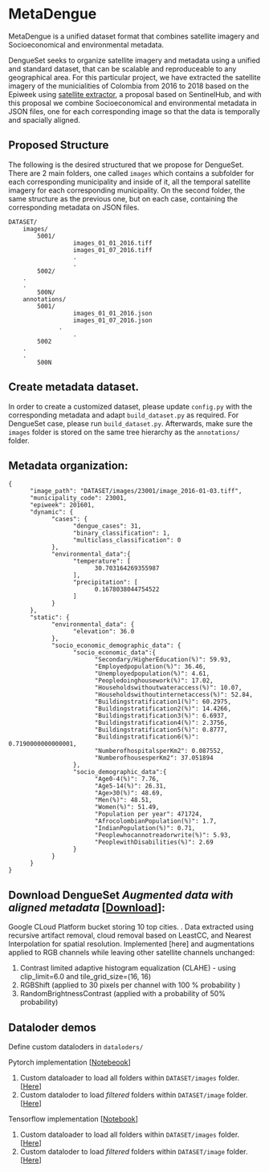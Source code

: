 # MetaDengue

MetaDengue is a unified dataset format that combines satellite imagery and Socioeconomical and environmental metadata.

DengueSet seeks to organize satellite imagery and metadata using a unified and standard dataset, that can be scalable and reproduceable to any geographical area. For this particular project, we have extracted the satellite imagery of the municialities of Colombia from 2016 to 2018 based on the Epiweek using [satellite extractor](https://github.com/sebasmos/satellite.extractor), a proposal based on SentinelHub, and with this proposal we combine Socioeconomical and environmental metadata in JSON files, one for each corresponding image so that the data is temporally and spacially aligned. 


## Proposed Structure 

The following is the desired structured that we propose for DengueSet. There are 2 main folders, one called `images` which contains a subfolder for each corresponding municipality and inside of it, all the temporal satellite imagery for each corresponding municipality. On the second folder, the same structure as the previous one, but on each case, containing the corresponding metadata on JSON files.

```
DATASET/ 
	images/
		5001/
                  images_01_01_2016.tiff
                  images_01_07_2016.tiff
                  .
                  .
		5002/
    .
    .
		500N/
	annotations/
		5001/
                  images_01_01_2016.json
                  images_01_07_2016.json
		      .
                  .
		5002
    .
    .
		500N
```


## Create metadata dataset.

In order to create a customized dataset, please update `config.py` with the corresponding metadata and adapt `build_dataset.py` as required. For DengueSet case, please run `build_dataset.py`. Afterwards, make sure the `images` folder is stored on the same tree hierarchy as the `annotations/` folder.


## Metadata organization: 

```
{
      "image_path": "DATASET/images/23001/image_2016-01-03.tiff",
      "municipality_code": 23001,
      "epiweek": 201601,
      "dynamic": {
            "cases": {
                  "dengue_cases": 31,
                  "binary_classification": 1,
                  "multiclass_classification": 0
            },
            "environmental_data":{
                  "temperature": [
                        30.703164269355987
                  ],
                  "precipitation": [
                        0.1678038044754522
                  ]
            }
      },
      "static": {
            "environmental_data": {
                  "elevation": 36.0
            },
            "socio_economic_demographic_data": {
                  "socio_economic_data":{
                        "Secondary/HigherEducation(%)": 59.93,
                        "Employedpopulation(%)": 36.46,
                        "Unemployedpopulation(%)": 4.61,
                        "Peopledoinghousework(%)": 17.02,
                        "Householdswithoutwateraccess(%)": 10.07,
                        "Householdswithoutinternetaccess(%)": 52.84,
                        "Buildingstratification1(%)": 60.2975,
                        "Buildingstratification2(%)": 14.4266,
                        "Buildingstratification3(%)": 6.6937,
                        "Buildingstratification4(%)": 2.3756,
                        "Buildingstratification5(%)": 0.8777,
                        "Buildingstratification6(%)": 0.7190000000000001,
                        "NumberofhospitalsperKm2": 0.087552,
                        "NumberofhousesperKm2": 37.051894
                  },
                  "socio_demographic_data":{
                        "Age0-4(%)": 7.76,
                        "Age5-14(%)": 26.31,
                        "Age>30(%)": 48.69,
                        "Men(%)": 48.51,
                        "Women(%)": 51.49,
                        "Population per year": 471724,
                        "AfrocolombianPopulation(%)": 1.7,
                        "IndianPopulation(%)": 0.71,
                        "Peoplewhocannotreadorwrite(%)": 5.93,
                        "PeoplewithDisabilities(%)": 2.69
                  }
            }
      }
}
```

## Download DengueSet *Augmented data with aligned metadata* [[Download](https://console.cloud.google.com/storage/browser/colombia_sebasmos/DATASET_augmented/DATASET_augmented_v1/annotations/23001?pageState=(%22StorageObjectListTable%22:(%22f%22:%22%255B%255D%22))&project=mit-hst-dengue&prefix=&forceOnObjectsSortingFiltering=false)]:
Google CLoud Platform bucket storing 10 top cities. . Data extracted using recursive artifact removal, cloud removal based on LeastCC, and Nearest Interpolation for spatial resolution. Implemented [here] and augmentations applied to RGB channels while leaving other satellite channels unchanged:
 
1. Contrast limited adaptive histogram equalization (CLAHE) - using  clip_limit=6.0 and  tile_grid_size=(16, 16)
1. RGBShift (applied to 30 pixels per channel with 100 % probability )
1. RandomBrightnessContrast (applied with a probability of 50% probability)

## Dataloder demos

Define custom dataloders in `dataloders/`

Pytorch implementation [[Notebeook](https://github.com/sebasmos/MetaDengue/blob/main/PytorchDataloders%20demo.ipynb)]

1. Custom dataloader to load all folders within `DATASET/images` folder. [[Here](https://github.com/sebasmos/MetaDengue/blob/main/dataloaders/vanilla_dataloader.py)] 
1. Custom dataloder to load *filtered* folders within `DATASET/image` folder. [[Here](https://github.com/sebasmos/MetaDengue/blob/main/dataloaders/filtered_dataloader.py)]
      

Tensorflow implementation [[Notebook](https://github.com/sebasmos/MetaDengue/blob/main/TensorFlowDataloders%20demo.ipynb)] 
1. Custom dataloader to load all folders within `DATASET/images` folder. [[Here](https://github.com/sebasmos/MetaDengue/blob/main/dataloaders/tfvanilla_dataloader.py)]
1. Custom dataloder to load *filtered* folders within `DATASET/image` folder. [[Here](https://github.com/sebasmos/MetaDengue/blob/main/dataloaders/tffiltered_dataloader.py)]
